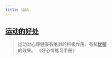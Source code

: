 ```yaml
---
title: 运动
---
```


## [运动的好处](./benefits.md)
> 运动对心理健康有绝对的积极作用。有抗[忧郁](../../1-happiness/2-mind/terms/gloomy.md) 的效果。
> 《好心情练习手册》
